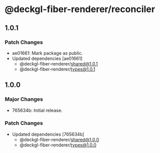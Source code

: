 # @deckgl-fiber-renderer/reconciler

## 1.0.1

### Patch Changes

- ae01661: Mark package as public.
- Updated dependencies [ae01661]
  - @deckgl-fiber-renderer/shared@1.0.1
  - @deckgl-fiber-renderer/types@1.0.1

## 1.0.0

### Major Changes

- 765634b: Initial release.

### Patch Changes

- Updated dependencies [765634b]
  - @deckgl-fiber-renderer/shared@1.0.0
  - @deckgl-fiber-renderer/types@1.0.0
